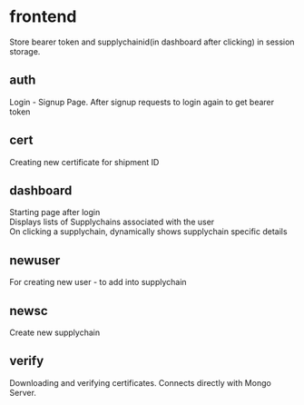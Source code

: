 # frontend
Store bearer token and supplychainid(in dashboard after clicking) in session storage.
## auth
Login - Signup Page. After signup requests to login again to get bearer token
## cert
Creating new certificate for shipment ID
## dashboard
Starting page after login\
Displays lists of Supplychains associated with the user\
On clicking a supplychain, dynamically shows supplychain specific details
## newuser
For creating new user - to add into supplychain
## newsc
Create new supplychain
## verify
Downloading and verifying certificates. Connects directly with Mongo Server.
